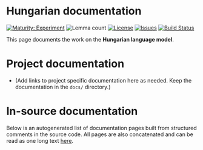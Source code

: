 # Hungarian documentation

[![Maturity: Experiment](https://img.shields.io/badge/Maturity-Experiment-black.svg)](https://giellalt.github.io/MaturityClassification.html)
![Lemma count](https://img.shields.io/endpoint?url=https%3A%2F%2Fraw.githubusercontent.com%2Fgiellalt%2Flang-hun%2Fgh-pages%2Flemmacount.json)
[![License](https://img.shields.io/github/license/giellalt/lang-hun)](https://github.com/giellalt/lang-hun/blob/main/LICENSE)
[![Issues](https://img.shields.io/github/issues/giellalt/lang-hun)](https://github.com/giellalt/lang-hun/issues)
[![Build Status](https://divvun-tc.giellalt.org/api/github/v1/repository/giellalt/lang-hun/main/badge.svg)](https://github.com/giellalt/lang-hun/actions)

This page documents the work on the **Hungarian language model**. 

# Project documentation

* (Add links to project specific documentation here as needed. Keep the documentation in the `docs/` directory.)

# In-source documentation

Below is an autogenerated list of documentation pages built from structured comments in the source code. All pages are also concatenated and can be read as one long text [here](hun.md).
